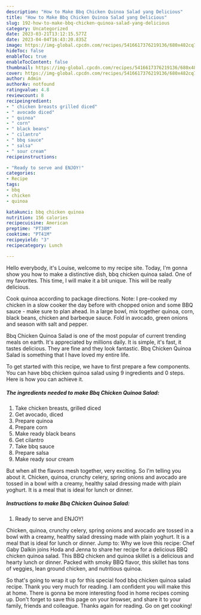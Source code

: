 ```yaml
---
description: "How to Make Bbq Chicken Quinoa Salad yang Delicious"
title: "How to Make Bbq Chicken Quinoa Salad yang Delicious"
slug: 192-how-to-make-bbq-chicken-quinoa-salad-yang-delicious
category: Uncategorized
date: 2023-03-21T13:12:15.577Z
date: 2023-04-04T16:43:20.835Z
image: https://img-global.cpcdn.com/recipes/5416617376219136/680x482cq70/bbq-chicken-quinoa-salad-recipe-main-photo.jpg
hideToc: false
enableToc: true
enableTocContent: false
thumbnail: https://img-global.cpcdn.com/recipes/5416617376219136/680x482cq70/bbq-chicken-quinoa-salad-recipe-main-photo.jpg
cover: https://img-global.cpcdn.com/recipes/5416617376219136/680x482cq70/bbq-chicken-quinoa-salad-recipe-main-photo.jpg
author: Admin
authorAv: notfound
ratingvalue: 4.8
reviewcount: 8
recipeingredient:
- " chicken breasts grilled diced"
- " avocado diced"
- " quinoa"
- " corn"
- " black beans"
- " cilantro"
- " bbq sauce"
- " salsa"
- " sour cream"
recipeinstructions:

- "Ready to serve and ENJOY!"
categories:
- Recipe
tags:
- bbq
- chicken
- quinoa

katakunci: bbq chicken quinoa 
nutrition: 156 calories
recipecuisine: American
preptime: "PT38M"
cooktime: "PT41M"
recipeyield: "3"
recipecategory: Lunch

---
```



Hello everybody, it's Louise, welcome to my recipe site. Today, I'm gonna show you how to make a distinctive dish, bbq chicken quinoa salad. One of my favorites. This time, I will make it a bit unique. This will be really delicious.

Cook quinoa according to package directions. Note: I pre-cooked my chicken in a slow cooker the day before with chopped onion and some BBQ sauce - make sure to plan ahead. In a large bowl, mix together quinoa, corn, black beans, chicken and barbeque sauce. Fold in avocado, green onions and season with salt and pepper.

Bbq Chicken Quinoa Salad is one of the most popular of current trending meals on earth. It's appreciated by millions daily. It is simple, it's fast, it tastes delicious. They are fine and they look fantastic. Bbq Chicken Quinoa Salad is something that I have loved my entire life.


To get started with this recipe, we have to first prepare a few components. You can have bbq chicken quinoa salad using 9 ingredients and 0 steps. Here is how you can achieve it.

<!--inarticleads1-->

##### The ingredients needed to make Bbq Chicken Quinoa Salad:

1. Take  chicken breasts, grilled diced
1. Get  avocado, diced
1. Prepare  quinoa
1. Prepare  corn
1. Make ready  black beans
1. Get  cilantro
1. Take  bbq sauce
1. Prepare  salsa
1. Make ready  sour cream


But when all the flavors mesh together, very exciting. So I&#39;m telling you about it. Chicken, quinoa, crunchy celery, spring onions and avocado are tossed in a bowl with a creamy, healthy salad dressing made with plain yoghurt. It is a meal that is ideal for lunch or dinner. 

<!--inarticleads2-->

##### Instructions to make Bbq Chicken Quinoa Salad:


1. Ready to serve and ENJOY!

Chicken, quinoa, crunchy celery, spring onions and avocado are tossed in a bowl with a creamy, healthy salad dressing made with plain yoghurt. It is a meal that is ideal for lunch or dinner. Jump to: Why we love this recipe: Chef Gaby Dalkin joins Hoda and Jenna to share her recipe for a delicious BBQ chicken quinoa salad. This BBQ chicken and quinoa skillet is a delicious and hearty lunch or dinner. Packed with smoky BBQ flavor, this skillet has tons of veggies, lean ground chicken, and nutritious quinoa. 

So that's going to wrap it up for this special food bbq chicken quinoa salad recipe. Thank you very much for reading. I am confident you will make this at home. There is gonna be more interesting food in home recipes coming up. Don't forget to save this page on your browser, and share it to your family, friends and colleague. Thanks again for reading. Go on get cooking!
